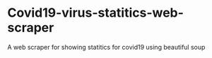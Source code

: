# Covid19-virus-statitics-web-scraper
A web scraper for showing statitics for covid19 using beautiful soup
